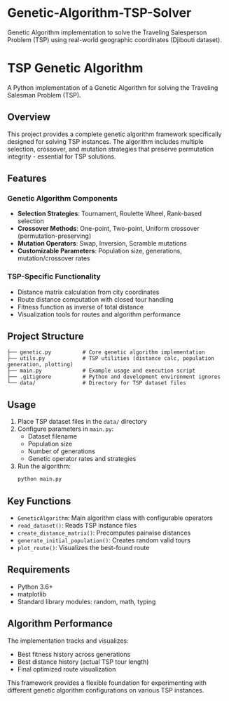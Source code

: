 # Genetic-Algorithm-TSP-Solver
Genetic Algorithm implementation to solve the Traveling Salesperson Problem (TSP) using real-world geographic coordinates (Djibouti dataset).
# TSP Genetic Algorithm

A Python implementation of a Genetic Algorithm for solving the Traveling Salesman Problem (TSP).

## Overview

This project provides a complete genetic algorithm framework specifically designed for solving TSP instances. The algorithm includes multiple selection, crossover, and mutation strategies that preserve permutation integrity - essential for TSP solutions.

## Features

### Genetic Algorithm Components
- **Selection Strategies**: Tournament, Roulette Wheel, Rank-based selection
- **Crossover Methods**: One-point, Two-point, Uniform crossover (permutation-preserving)
- **Mutation Operators**: Swap, Inversion, Scramble mutations
- **Customizable Parameters**: Population size, generations, mutation/crossover rates

### TSP-Specific Functionality
- Distance matrix calculation from city coordinates
- Route distance computation with closed tour handling
- Fitness function as inverse of total distance
- Visualization tools for routes and algorithm performance

## Project Structure

```
├── genetic.py          # Core genetic algorithm implementation
├── utils.py            # TSP utilities (distance calc, population generation, plotting)
├── main.py             # Example usage and execution script
├── .gitignore          # Python and development environment ignores
└── data/               # Directory for TSP dataset files
```

## Usage

1. Place TSP dataset files in the `data/` directory
2. Configure parameters in `main.py`:
   - Dataset filename
   - Population size
   - Number of generations
   - Genetic operator rates and strategies
3. Run the algorithm:
   ```bash
   python main.py
   ```

## Key Functions

- `GeneticAlgorithm`: Main algorithm class with configurable operators
- `read_dataset()`: Reads TSP instance files
- `create_distance_matrix()`: Precomputes pairwise distances
- `generate_initial_population()`: Creates random valid tours
- `plot_route()`: Visualizes the best-found route

## Requirements

- Python 3.6+
- matplotlib
- Standard library modules: random, math, typing

## Algorithm Performance

The implementation tracks and visualizes:
- Best fitness history across generations
- Best distance history (actual TSP tour length)
- Final optimized route visualization

This framework provides a flexible foundation for experimenting with different genetic algorithm configurations on various TSP instances.
